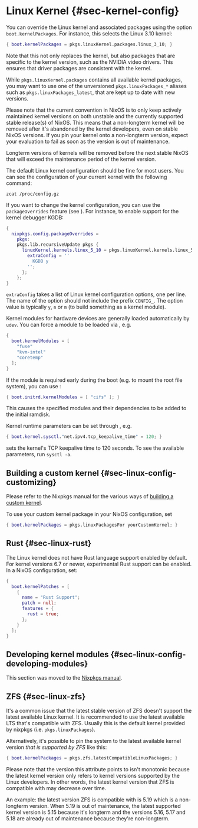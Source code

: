 # Linux Kernel {#sec-kernel-config}

You can override the Linux kernel and associated packages using the
option `boot.kernelPackages`. For instance, this selects the Linux 3.10
kernel:

```nix
{ boot.kernelPackages = pkgs.linuxKernel.packages.linux_3_10; }
```

Note that this not only replaces the kernel, but also packages that are
specific to the kernel version, such as the NVIDIA video drivers. This
ensures that driver packages are consistent with the kernel.

While `pkgs.linuxKernel.packages` contains all available kernel packages,
you may want to use one of the unversioned `pkgs.linuxPackages_*` aliases
such as `pkgs.linuxPackages_latest`, that are kept up to date with new
versions.

Please note that the current convention in NixOS is to only keep actively
maintained kernel versions on both unstable and the currently supported stable
release(s) of NixOS. This means that a non-longterm kernel will be removed after it's
abandoned by the kernel developers, even on stable NixOS versions. If you
pin your kernel onto a non-longterm version, expect your evaluation to fail as
soon as the version is out of maintenance.

Longterm versions of kernels will be removed before the next stable NixOS that will
exceed the maintenance period of the kernel version.

The default Linux kernel configuration should be fine for most users.
You can see the configuration of your current kernel with the following
command:

```ShellSession
zcat /proc/config.gz
```

If you want to change the kernel configuration, you can use the
`packageOverrides` feature (see [](#sec-customising-packages)). For
instance, to enable support for the kernel debugger KGDB:

```nix
{
  nixpkgs.config.packageOverrides =
    pkgs:
    pkgs.lib.recursiveUpdate pkgs {
      linuxKernel.kernels.linux_5_10 = pkgs.linuxKernel.kernels.linux_5_10.override {
        extraConfig = ''
          KGDB y
        '';
      };
    };
}
```

`extraConfig` takes a list of Linux kernel configuration options, one
per line. The name of the option should not include the prefix
`CONFIG_`. The option value is typically `y`, `n` or `m` (to build
something as a kernel module).

Kernel modules for hardware devices are generally loaded automatically
by `udev`. You can force a module to be loaded via
[](#opt-boot.kernelModules), e.g.

```nix
{
  boot.kernelModules = [
    "fuse"
    "kvm-intel"
    "coretemp"
  ];
}
```

If the module is required early during the boot (e.g. to mount the root
file system), you can use [](#opt-boot.initrd.kernelModules):

```nix
{ boot.initrd.kernelModules = [ "cifs" ]; }
```

This causes the specified modules and their dependencies to be added to
the initial ramdisk.

Kernel runtime parameters can be set through
[](#opt-boot.kernel.sysctl), e.g.

```nix
{ boot.kernel.sysctl."net.ipv4.tcp_keepalive_time" = 120; }
```

sets the kernel's TCP keepalive time to 120 seconds. To see the
available parameters, run `sysctl -a`.

## Building a custom kernel {#sec-linux-config-customizing}

Please refer to the Nixpkgs manual for the various ways of [building a custom kernel](https://nixos.org/nixpkgs/manual#sec-linux-kernel).

To use your custom kernel package in your NixOS configuration, set

```nix
{ boot.kernelPackages = pkgs.linuxPackagesFor yourCustomKernel; }
```

## Rust {#sec-linux-rust}

The Linux kernel does not have Rust language support enabled by
default. For kernel versions 6.7 or newer, experimental Rust support
can be enabled. In a NixOS configuration, set:

```nix
{
  boot.kernelPatches = [
    {
      name = "Rust Support";
      patch = null;
      features = {
        rust = true;
      };
    }
  ];
}
```

## Developing kernel modules {#sec-linux-config-developing-modules}

This section was moved to the [Nixpkgs manual](https://nixos.org/nixpkgs/manual#sec-linux-kernel-developing-modules).

## ZFS {#sec-linux-zfs}

It's a common issue that the latest stable version of ZFS doesn't support the latest
available Linux kernel. It is recommended to use the latest available LTS that's compatible
with ZFS. Usually this is the default kernel provided by nixpkgs (i.e. `pkgs.linuxPackages`).

Alternatively, it's possible to pin the system to the latest available kernel
version _that is supported by ZFS_ like this:

```nix
{ boot.kernelPackages = pkgs.zfs.latestCompatibleLinuxPackages; }
```

Please note that the version this attribute points to isn't monotonic because the latest kernel
version only refers to kernel versions supported by the Linux developers. In other words,
the latest kernel version that ZFS is compatible with may decrease over time.

An example: the latest version ZFS is compatible with is 5.19 which is a non-longterm version. When 5.19
is out of maintenance, the latest supported kernel version is 5.15 because it's longterm and the versions
5.16, 5.17 and 5.18 are already out of maintenance because they're non-longterm.
